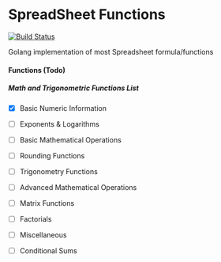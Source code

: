 # SpreadSheet Functions

[![Build Status](https://travis-ci.org/TaperBox/spreadsheet-functions.svg)](https://travis-ci.org/TaperBox/spreadsheet-functions)

Golang implementation of most Spreadsheet formula/functions

#### Functions (Todo)

##### Math and Trigonometric Functions List 	  
- [x] Basic Numeric Information
- [ ] Exponents & Logarithms				  
- [ ] Basic Mathematical Operations			  
- [ ] Rounding Functions	                  
- [ ] Trigonometry Functions				  
- [ ] Advanced Mathematical Operations		  
- [ ] Matrix Functions						                    
- [ ] Factorials							  
- [ ] Miscellaneous     					  
- [ ] Conditional Sums 						  


    